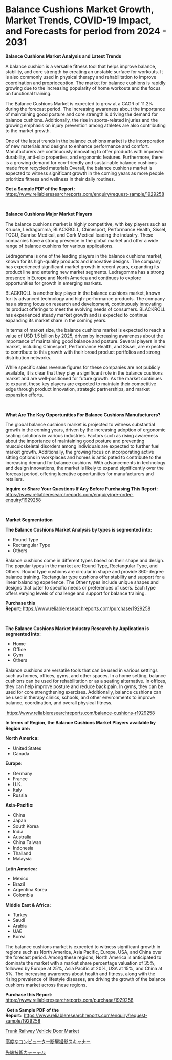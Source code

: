 <p><h1>Balance Cushions Market Growth, Market Trends, COVID-19 Impact, and Forecasts for period from 2024 - 2031</h1></p><p><strong>Balance Cushions Market Analysis and Latest Trends</strong></p>
<p><p>A balance cushion is a versatile fitness tool that helps improve balance, stability, and core strength by creating an unstable surface for workouts. It is also commonly used in physical therapy and rehabilitation to improve coordination and proprioception. The market for balance cushions is rapidly growing due to the increasing popularity of home workouts and the focus on functional training.</p><p>The Balance Cushions Market is expected to grow at a CAGR of 11.2% during the forecast period. The increasing awareness about the importance of maintaining good posture and core strength is driving the demand for balance cushions. Additionally, the rise in sports-related injuries and the growing emphasis on injury prevention among athletes are also contributing to the market growth.</p><p>One of the latest trends in the balance cushions market is the incorporation of new materials and designs to enhance performance and comfort. Manufacturers are continuously innovating to offer products with improved durability, anti-slip properties, and ergonomic features. Furthermore, there is a growing demand for eco-friendly and sustainable balance cushions made from recycled materials.Overall, the balance cushions market is expected to witness significant growth in the coming years as more people prioritize fitness and wellness in their daily routines.</p></p>
<p><strong>Get a Sample PDF of the Report:&nbsp;</strong> <a href="https://www.reliableresearchreports.com/enquiry/request-sample/1929258">https://www.reliableresearchreports.com/enquiry/request-sample/1929258</a></p>
<p>&nbsp;</p>
<p><strong>Balance Cushions Major Market Players</strong></p>
<p><p>The balance cushions market is highly competitive, with key players such as Kruuse, Ledragomma, BLACKROLL, Chinesport, Performance Health, Sissel, TOGU, Sunrise Medical, and Cork Medical leading the industry. These companies have a strong presence in the global market and offer a wide range of balance cushions for various applications.</p><p>Ledragomma is one of the leading players in the balance cushions market, known for its high-quality products and innovative designs. The company has experienced significant market growth in recent years, expanding its product line and entering new market segments. Ledragomma has a strong presence in Europe and North America and continues to explore opportunities for growth in emerging markets.</p><p>BLACKROLL is another key player in the balance cushions market, known for its advanced technology and high-performance products. The company has a strong focus on research and development, continuously innovating its product offerings to meet the evolving needs of consumers. BLACKROLL has experienced steady market growth and is expected to continue expanding its market share in the coming years.</p><p>In terms of market size, the balance cushions market is expected to reach a value of USD 1.5 billion by 2025, driven by increasing awareness about the importance of maintaining good balance and posture. Several players in the market, including Chinesport, Performance Health, and Sissel, are expected to contribute to this growth with their broad product portfolios and strong distribution networks.</p><p>While specific sales revenue figures for these companies are not publicly available, it is clear that they play a significant role in the balance cushions market and are well-positioned for future growth. As the market continues to expand, these key players are expected to maintain their competitive edge through product innovation, strategic partnerships, and market expansion efforts.</p></p>
<p>&nbsp;</p>
<p><strong>What Are The Key Opportunities For Balance Cushions Manufacturers?</strong></p>
<p><p>The global balance cushions market is projected to witness substantial growth in the coming years, driven by the increasing adoption of ergonomic seating solutions in various industries. Factors such as rising awareness about the importance of maintaining good posture and preventing musculoskeletal disorders among individuals are expected to further fuel market growth. Additionally, the growing focus on incorporating active sitting options in workplaces and homes is anticipated to contribute to the increasing demand for balance cushions. With advancements in technology and design innovations, the market is likely to expand significantly over the forecast period, offering lucrative opportunities for manufacturers and retailers.</p></p>
<p><strong>Inquire or Share Your Questions If Any Before Purchasing This Report:</strong> <a href="https://www.reliableresearchreports.com/enquiry/pre-order-enquiry/1929258">https://www.reliableresearchreports.com/enquiry/pre-order-enquiry/1929258</a></p>
<p>&nbsp;</p>
<p><strong>Market Segmentation</strong></p>
<p><strong>The Balance Cushions Market Analysis by types is segmented into:</strong></p>
<p><ul><li>Round Type</li><li>Rectangular Type</li><li>Others</li></ul></p>
<p><p>Balance cushions come in different types based on their shape and design. The popular types in the market are Round Type, Rectangular Type, and Others. Round type cushions are circular in shape and provide 360-degree balance training. Rectangular type cushions offer stability and support for a linear balancing experience. The Other types include unique shapes and designs that cater to specific needs or preferences of users. Each type offers varying levels of challenge and support for balance training.</p></p>
<p><strong>Purchase this Report:&nbsp;</strong><a href="https://www.reliableresearchreports.com/purchase/1929258">https://www.reliableresearchreports.com/purchase/1929258</a></p>
<p>&nbsp;</p>
<p><strong>The Balance Cushions Market Industry Research by Application is segmented into:</strong></p>
<p><ul><li>Home</li><li>Office</li><li>Gym</li><li>Others</li></ul></p>
<p><p>Balance cushions are versatile tools that can be used in various settings such as homes, offices, gyms, and other spaces. In a home setting, balance cushions can be used for rehabilitation or as a seating alternative. In offices, they can help improve posture and reduce back pain. In gyms, they can be used for core strengthening exercises. Additionally, balance cushions can be used in therapy clinics, schools, and other environments to improve balance, coordination, and overall physical fitness.</p></p>
<p><a href="https://www.reliableresearchreports.com/balance-cushions-r1929258">&nbsp;https://www.reliableresearchreports.com/balance-cushions-r1929258</a></p>
<p><strong>In terms of Region, the Balance Cushions Market Players available by Region are:</strong></p>
<p>
    <p> <strong> North America: </strong>
        <ul>
            <li>United States</li>
            <li>Canada</li>
        </ul>
        </p> 
    <p> <strong> Europe: </strong>
        <ul>
            <li>Germany</li>
            <li>France</li>
            <li>U.K.</li>
            <li>Italy</li>
            <li>Russia</li>
        </ul>
        </p> 
    <p> <strong> Asia-Pacific: </strong>
        <ul>
            <li>China</li>
            <li>Japan</li>
            <li>South Korea</li>
            <li>India</li>
            <li>Australia</li>
            <li>China Taiwan</li>
            <li>Indonesia</li>
            <li>Thailand</li>
            <li>Malaysia</li>
        </ul>
        </p> 
    <p> <strong> Latin America: </strong>
        <ul>
            <li>Mexico</li>
            <li>Brazil</li>
            <li>Argentina Korea</li>
            <li>Colombia</li>
        </ul>
        </p> 
    <p> <strong> Middle East & Africa: </strong>
        <ul>
            <li>Turkey</li>
            <li>Saudi</li>
            <li>Arabia</li>
            <li>UAE</li>
            <li>Korea</li>
        </ul>
    </p>
    </p>
<p><p>The balance cushions market is expected to witness significant growth in regions such as North America, Asia Pacific, Europe, USA, and China over the forecast period. Among these regions, North America is anticipated to dominate the market with a market share percentage valuation of 35%, followed by Europe at 25%, Asia Pacific at 20%, USA at 15%, and China at 5%. The increasing awareness about health and fitness, along with the rising prevalence of lifestyle diseases, are driving the growth of the balance cushions market across these regions.</p></p>
<p><strong>Purchase this Report: </strong><a href="https://www.reliableresearchreports.com/purchase/1929258">https://www.reliableresearchreports.com/purchase/1929258</a></p>
<p>&nbsp;<strong>Get a Sample PDF of the Report:&nbsp;&nbsp;</strong><a href="https://www.reliableresearchreports.com/enquiry/request-sample/1929258">https://www.reliableresearchreports.com/enquiry/request-sample/1929258</a></p>
<p><strong></strong></p>
<p><p><a href="https://github.com/LaceyZemlak1/Market-Research-Report-List-1/blob/main/trunk-railway-vehicle-door-market.md">Trunk Railway Vehicle Door Market</a></p><p><a href="https://github.com/VinceMarvin1/Market-Research-Report-List-1/blob/main/1299295117148.md">高度なコンピューター断層撮影スキャナー</a></p><p><a href="https://github.com/DayanaRunolfsdottir/Market-Research-Report-List-1/blob/main/5523174117149.md">先端技術カテーテル</a></p></p>